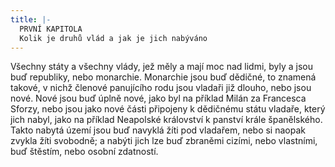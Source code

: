 ```yaml
---
title: |-
  PRVNÍ KAPITOLA
  Kolik je druhů vlád a jak je jich nabýváno
---
```


Všechny státy a všechny vlády, jež měly a mají moc nad lidmi, byly a jsou buď republiky, nebo monarchie. Monarchie jsou buď dědičné, to znamená takové, v nichž členové panujícího rodu jsou vladaři již dlouho, nebo jsou nové. Nové jsou buď úplně nové, jako byl na příklad Milán za Francesca Sforzy, nebo jsou jako nové části připojeny k dědičnému státu vladaře, který jich nabyl, jako na příklad Neapolské království k panství krále španělského. Takto nabytá území jsou buď navyklá žíti pod vladařem, nebo si naopak zvykla žíti svobodně; a nabýti jich lze buď zbraněmi cizími, nebo vlastními, buď štěstím, nebo osobní zdatností.
